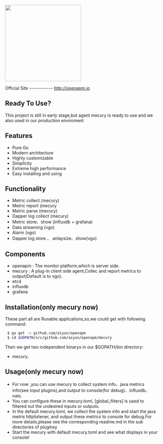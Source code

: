 <p align="left">
    <a href="https://vgo.io">
     <img  width="250" src="https://github.com/aiyun/openapm/blob/master/assets/images/vgo.png"></a>
</p>
Official Site
------------
<a href="http://vgo.io">http://openapm.io</a>

Ready To Use?
---------------
This project is still in early stage,but agent mecury is ready to use and we also used in our production enviroment

Features
------------
 - Pure Go
 - Modern architecture
 - Highly customizable
 - Simplicity
 - Extreme high performance
 - Easy installing and using

Functionality
-------------
 - Metric collect  (mecury)
 - Metric report  (mecury
 - Metric parse  (mecury)
 - Dapper log collect (mecury)
 - Metric store、show (influxdb + grafana)
 - Data streaming (vgo)
 - Alarm  (vgo)
 - Dapper log store 、 anlaysize、show(vgo)

Components
------------
 - openapm : The monitor platform,which is server side. 
 - mecury : A plug-in client side agent,Collec and report metrics to output(Default is to vgo).
 - etcd
 - influxdb
 - grafana
 
Installation(only mecury now)
------------
These part all are Runable applications,so,we could get with following command:  </br>
   ```bash
    $ go get -u github.com/aiyun/openapm
    $ cd $GOPATH/src/github.com/aiyun/openapm/mecury
   ```
Then we get two independent binarys in our $GOPATH/bin directory: 
   *  mecury.


Usage(only mecury now)
------------
 - For now ,you can use mecury to collect system info、java metrics info(see input plugins),and output to console(for debug)、influxdb、nats.
 - You can configure these in mecury.toml, [global_filters] is used to filtered out the undesired inputs or outputs.
 - In the default mecury.toml, we collect the system info and start the java metris httplistener, 
 and output these metrics to console for debug.For more details,please see the corresponding readme.md in 
the sub directories of pluginsy
 - Start the mecury with default mecury.toml and see what displays in your console!

